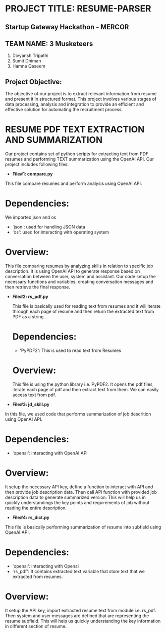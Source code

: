 # PROJECT TITLE: RESUME-PARSER

## Startup Gateway Hackathon - MERCOR

## TEAM NAME: 3 Musketeers

1. Divyansh Tripathi
2. Sumit Dhiman
3. Hamna Qaseem

## Project Objective:

The objective of our project is to extract relevant information from resume and present it in structured format. This project involves various stages of data processing, analysis 
and integration to provide an efficient and effective solution for automating the recruitment process. 

# RESUME PDF TEXT EXTRACTION AND SUMMARIZATION

Our project contains set of python scripts for extracting text from PDF resumes and performing TEXT summarization using the OpenAI API. 
Our project includes following files:

- **File#1: compare.py**

This file compare resumes and perform analysis using OpenAI API.

# Dependencies: 

We imported json and os

- 'json': used for handling JSON data
- 'os': used for interacting with operating system

# Overview:

This file comparing resumes by analyzing skills in relation to specific job description. It is using OpenAI API to generate response based on conversation 
between the user, system and assistant. Our code setup the necessary functions and variables, creating conversation messages and then retrieve the final response.

- **File#2: rs_pdf.py**

  This file is basically used for reading text from resumes and it will iterate through each page of resume and then return the extracted text from PDF as a string.

  # Dependencies:

  - 'PyPDF2': This is used to read text from Resumes

  # Overview:

  This file is using the python library i.e. PyPDF2. It opens the pdf files, iterate each page of pdf and then extract text from them. We can easily access text from pdf.

- **File#3: jd_skill.py**

In this file, we used code that performs summarization of job descrition using OpenAI API.

# Dependencies:

- 'openai': interacting with OpenAI API

# Overview:

It setup the necessary API key, define a function to interact with API and then provide job description data. Then call API function with provided job description
data to generate summarized version. This will help us in quickly understandings the key points and requirements of job without reading the entire description.


- **File#4: rs_dict.py**

This file is basically performing summarization of resume into subfield using OpenAI API.

# Dependencies:

- 'openai': interacting with Openai
- 'rs_pdf': It contains extracted text variable that store text that we extracted from resumes.

# Overview:

It setup the API key, import extracted resume text from module i.e. rs_pdf. Then system and user messages are defined that are representing the resume subfield.
This will help us quickly understanding the key information in different section of resume.
  
    


  
